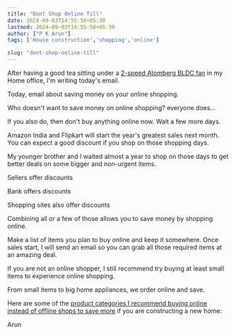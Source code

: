 ```yaml
---
title: "Dont Shop Online Till"
date: 2024-09-03T14:55:58+05:30
lastmod: 2024-09-03T14:55:58+05:30
author: ["P K Arun"]
tags: ['House construction','shopping','online']

slug: "dont-shop-online-till"
---
```


After having a good tea sitting under a [2-speed Atomberg BLDC fan](https://www.amazon.in/s?k=atomberg+bldc+ceiling+fan&crid=1PYGBNCZ0CVC1&sprefix=atomberg+bldc+ceiling+fan%2Caps%2C189&linkCode=ll2&tag=newsite0003-21&linkId=0396211b24b4ba59b9198658475a5c63&language=en_IN&ref_=as_li_ss_tl) in my Home office, I'm writing today's email.

Today, email about saving money on your online shopping.

Who doesn't want to save money on online shopping? everyone does…

If you also do, then don't buy anything online now. Wait a few more days.

Amazon India and Flipkart will start the year's greatest sales next month. You can expect a good discount if you shop on those shopping days.

My younger brother and I waited almost a year to shop on those days to get better deals on some bigger and non-urgent items.

Sellers offer discounts

Bank offers discounts

Shopping sites also offer discounts

Combining all or a few of those allows you to save money by shopping online.

Make a list of items you plan to buy online and keep it somewhere. Once sales start, I will send an email so you can grab all those required items at an amazing deal.

If you are not an online shopper, I still recommend try buying at least small items to experience online shopping.

From small items to big home appliances, we order online and save.

Here are some of the [product categories I recommend buying online instead of offline shops to save more](https://houseconstructionguide.com/products-i-recommend-buying-online/) if you are constructing a new home:

Arun